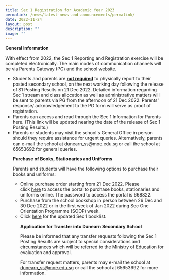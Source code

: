 ```yaml
---
title: Sec 1 Registration for Academic Year 2023
permalink: /news/latest-news-and-announcements/permalink/
date: 2022-11-24
layout: post
description: ""
image: ""
---
```

<p><strong>General Information</strong></p>
<p>With effect from 2022, the Sec 1 Reporting and Registration exercise will be completed electronically. The main modes of communication channels will be via Parents Gateway (PG) and the school website.
<ul>
<li>Students and parents are&nbsp;<strong><u>not required</u></strong>&nbsp;to physically report to their posted secondary school, on the next working day following the release of S1 Posting Results on 21 Dec 2022. Detailed information regarding Sec 1 stream and class allocation as well as administrative matters will be sent to parents via PG from the afternoon of 21 Dec 2022. Parents' response/ acknowledgement to the PG form will serve as proof of registration.</li>
<li>Parents can access and read through the Sec 1 Information for Parents here. (This link will be updated nearing the date of the release of Sec 1 Posting Results.)
<li>Parents or students may visit the school's General Office in person should they require assistance for urgent queries. Alternatively, parents can e-mail the school at dunearn_ss@moe.edu.sg or call the school at 65653692 for general queries. 
<p>
<p><strong>Purchase of Books, Stationaries and Uniforms</strong></p>
<p>Parents and students will have the following options to purchase their books and uniforms:
<ul>
<li>Online purchase order starting from 21 Dec 2022. Please click&nbsp;<a href="https://dyeducation.net/">here</a>&nbsp;to access the portal to purchase books, stationaries and uniforms online. The password to access the portal is 668822.&nbsp;</li>

<li>Purchase from the school bookshop in person between 26 Dec and 30 Dec 2022 or in the first week of Jan 2022 during Sec One Orientation Programme (SOOP) week. </li>
<li>Click <a href="https://drive.google.com/file/d/1FfJred5rucl17ergvmMKJT3JULsx1mii/view">here</a> for the updated Sec 1 booklist.
<p>
<p><strong>Application for Transfer into Dunearn Secondary School</strong></p>
<p>Please be informed that any transfer requests following the Sec 1 Posting Results are subject to special considerations and circumstances which will be referred to the Ministry of Education for evaluation and approval. 

For transfer request matters, parents may e-mail the school at dunearn_ss@moe.edu.sg or call the school at 65653692 for more information.